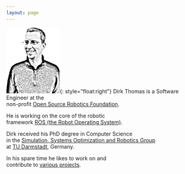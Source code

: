 ```yaml
---
layout: page
---
```


![Dirk Thomas](images/dirk-thomas.png){: style="float:right"}
Dirk Thomas is a Software Engineer at the  
non-profit [Open Source Robotics Foundation](http://www.osrfoundation.org).

He is working on the core of the robotic  
framework [ROS (the Robot Operating System)](http://www.ros.org).

Dirk received his PhD degree in Computer Science  
in the [Simulation, Systems Optimization and Robotics Group](http://www.sim.informatik.tu-darmstadt.de/en/)  
at [TU Darmstadt](http://www.tu-darmstadt.de), Germany.

In his spare time he likes to work on and  
contribute to [various projects](projects/).
